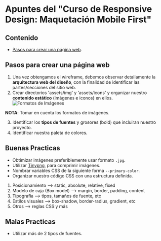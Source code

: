 # Apuntes del "Curso de Responsive Design: Maquetación Mobile First"

## Contenido
- [Pasos para crear una página web](#pasos-para-crear-una-pagina-web).

## Pasos para crear una página web

1. Una vez obtengamos el wireframe, debemos observar detallamente la **arquitectura web del diseño**, con la finalidad de identificar las partes/secciones del sitio web.
2. Crear directorios 'assets/img' y 'assets/icons' y organizar nuestro **contenido estático** (imágenes e iconos) en ellos.
  ![Formatos de Imágenes](https://static.platzi.com/media/user_upload/tabla-73965bc6-f22a-4ddb-9413-236043b9ef7a.jpg)

  **NOTA**: Tomar en cuenta los formatos de imágenes.
  
3. Identificar los **tipos de fuentes** y grosores (bold) que incluiran nuestro proyecto.
4. Identificar nuestra paleta de colores.

## Buenas Practicas

 - Obtimizar imágenes preferiblemente usar formato `.jpg`.
 - Utilizar [Tinypng](https://tinypng.com/), para comprimir imágenes.
 - Nombrar variables CSS de la siguiente forma `--primary-color`.
 - Organizar nuestro código CSS con una estructura definida.
  1. Posicionamiento --> static, absolute, relative, fixed
  2. Modelo de caja (Box model) --> margin, border, padding, content
  3. Tipografía --> tipos, tamaños de fuente, etc
  4. Estilos visuales --> box-shadow, border-radius, gradient, etc
  5. Otros --> reglas CSS y más

## Malas Practicas

- Utilizar más de 2 tipos de fuentes.